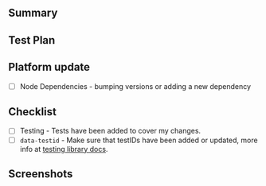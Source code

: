 ## Summary

## Test Plan

## Platform update
- [ ] Node Dependencies - bumping versions or adding a new dependency

## Checklist
- [ ] Testing - Tests have been added to cover my changes.
- [ ] `data-testid` - Make sure that testIDs have been added or updated, more info at [testing library docs](https://testing-library.com/docs/queries/bytestid/).

## Screenshots
